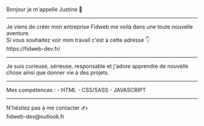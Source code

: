 Bonjour je m'appelle Justine 👋
<hr>
Je viens de créer mon entreprise Fidweb me voilà dans une toute nouvelle aventure.<br>
Si vous souhaitez voir mon travail c'est à cette adresse  👇 <br>
https://fidweb-dev.fr/
<hr>
Je suis curieuse, sérieuse, responsable et j'adore apprendre de nouvelle chose ainsi que donner vie à des projets.
<hr>
Mes compétences : 
- HTML
- CSS/SASS
- JAVASCRIPT
<hr>
N'hésitez pas à me contacter ✍️<br>
fidweb-dev@outlook.fr


<!--
**justine1410/justine1410** is a ✨ _special_ ✨ repository because its `README.md` (this file) appears on your GitHub profile.

Here are some ideas to get you started:

- 🔭 I’m currently working on ...
- 🌱 I’m currently learning ...
- 👯 I’m looking to collaborate on ...
- 🤔 I’m looking for help with ...
- 💬 Ask me about ...
- 📫 How to reach me: ...
- 😄 Pronouns: ...
- ⚡ Fun fact: ...
-->
